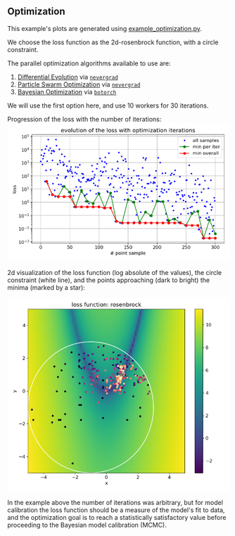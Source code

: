 
## Optimization

This example's plots are generated using [example_optimization.py](../example_optimization.py).

We choose the loss function as the 2d-rosenbrock function, with a circle constraint. 

The parallel optimization algorithms available to use are:
1. [Differential Evolution](https://en.wikipedia.org/wiki/Differential_evolution) via [``nevergrad``](https://github.com/facebookresearch/nevergrad)
2. [Particle Swarm Optimization](https://en.wikipedia.org/wiki/Particle_swarm_optimization) via [``nevergrad``](https://github.com/facebookresearch/nevergrad) 
3. [Bayesian Optimization](https://en.wikipedia.org/wiki/Bayesian_optimization) via [``botorch``](https://github.com/pytorch/botorch)

We will use the first option here, and use 10 workers for 30 iterations. 

Progression of the loss with the number of iterations:
<img src="pics/example_optimization_loss_progress.png" alt="example_optimization_loss_progress" width="700" height="auto">

2d visualization of the loss function (log absolute of the values), 
the circle constraint (white line), 
and the points approaching (dark to bright) the minima (marked by a star):

<img src="pics/example_optimization_2d_visualization.png" alt="example_optimization_2d_visualization" width="700" height="auto">

In the example above the number of iterations was arbitrary, but for model calibration the loss function should be a 
measure of the model's fit to data, and the optimization goal is to reach a statistically satisfactory value before 
proceeding to the Bayesian model calibration (MCMC).
